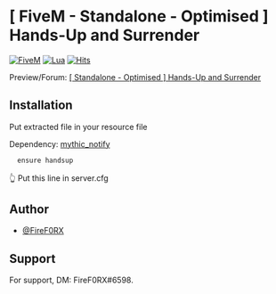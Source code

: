 # [ FiveM - Standalone - Optimised ] Hands-Up and Surrender
[![FiveM](https://img.shields.io/badge/-FiveM-orange)](https://img.shields.io/badge/-FiveM-orange) [![Lua](https://img.shields.io/badge/-Lua-blue)](https://img.shields.io/badge/-Lua-blue)
[![Hits](https://hits.seeyoufarm.com/api/count/incr/badge.svg?url=https%3A%2F%2Fgithub.com%2Ff1ref0rx%2Fhandsup&count_bg=%2379C83D&title_bg=%23555555&icon=&icon_color=%23E7E7E7&title=repo+views&edge_flat=false)](https://hits.seeyoufarm.com)

Preview/Forum: [[ Standalone - Optimised ] Hands-Up and Surrender](https://forum.cfx.re/t/standalone-optimised-hands-up-and-surrender/4971519)

## Installation
Put extracted file in your resource file

Dependency: [mythic_notify](https://github.com/JayMontana36/mythic_notify) 

```bash
  ensure handsup
```
👆
Put this line in server.cfg
## Author

- [@FireF0RX](https://www.github.com/f1ref0rx)


## Support

For support, DM: FireF0RX#6598.
